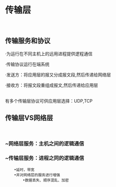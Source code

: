 # 传输层
<br/>

## 传输服务和协议

·为运行在不同主机上的远用进程提供逻程通信

·传输协议运行在端系统

·发送方：将应用层的报又分成报文段,然后传递给网络层

·接收方：将报文段重组成报文,然后传递给应用层  
<br/>

有多个传输层协议可供应用层选择：UDP,TCP

## 传输层VS网络层

<br/>

### ~网络层服务：主机之间的逻辑通信

### ~传输层服务：进程之同的逻辑通信
        •延时，带宽
        •并对网络层的服务进行增强
            •数据丢失、顺序混乱、加密